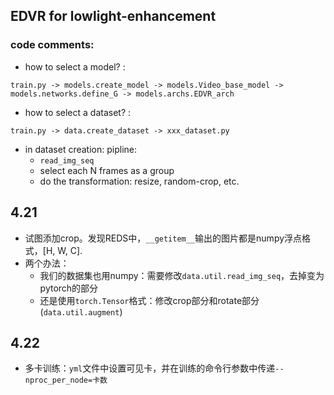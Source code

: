 ## EDVR for lowlight-enhancement

### code comments:

- how to select a model? : 

```
train.py -> models.create_model -> models.Video_base_model -> models.networks.define_G -> models.archs.EDVR_arch
```

- how to select a dataset? :

```
train.py -> data.create_dataset -> xxx_dataset.py
```

- in dataset creation: pipline: 
    - `read_img_seq`
    - select each N frames as a group
    - do the transformation: resize, random-crop, etc.

## 4.21

- 试图添加crop。发现REDS中，`__getitem__`输出的图片都是numpy浮点格式，[H, W, C].
- 两个办法：
    - 我们的数据集也用numpy：需要修改`data.util.read_img_seq`，去掉变为pytorch的部分
    - 还是使用`torch.Tensor`格式：修改crop部分和rotate部分(`data.util.augment`)

## 4.22

- 多卡训练：`yml`文件中设置可见卡，并在训练的命令行参数中传递`--nproc_per_node=卡数`
